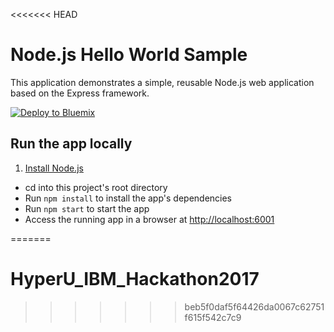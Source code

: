 <<<<<<< HEAD
# Node.js Hello World Sample

This application demonstrates a simple, reusable Node.js web application based on the Express framework.

[![Deploy to Bluemix](https://bluemix.net/deploy/button.png)](https://bluemix.net/deploy?repository=https://github.com/IBM-Bluemix/nodejs-helloworld)

## Run the app locally

1. [Install Node.js][]
+ cd into this project's root directory
+ Run `npm install` to install the app's dependencies
+ Run `npm start` to start the app
+ Access the running app in a browser at <http://localhost:6001>

[Install Node.js]: https://nodejs.org/en/download/
=======
# HyperU_IBM_Hackathon2017
>>>>>>> beb5f0daf5f64426da0067c62751f615f542c7c9
